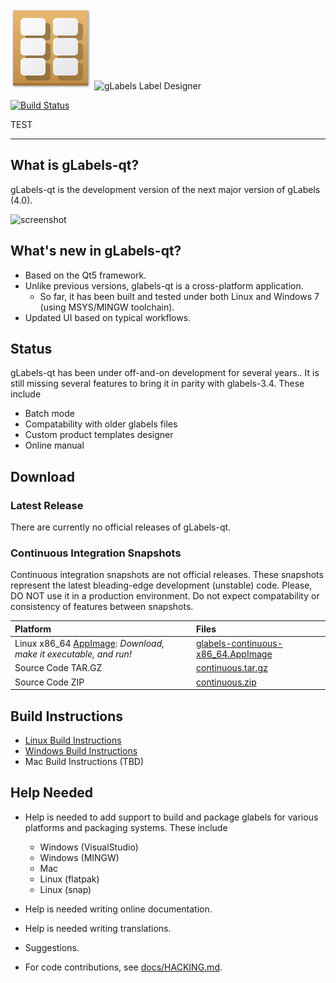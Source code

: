 ![logo](glabels/images/glabels-logo.png)
![gLabels Label Designer](glabels/images/glabels-label-designer.png)

[![Build Status](https://travis-ci.org/jimevins/glabels-qt-tmp.svg?branch=master)](https://travis-ci.org/jimevins/glabels-qt-tmp)

TEST

*******************************************************************************

## What is gLabels-qt?

gLabels-qt is the development version of the next major version of gLabels (4.0).

![screenshot](docs/images/screenshot.png)


## What's new in gLabels-qt?

- Based on the Qt5 framework.
- Unlike previous versions, glabels-qt is a cross-platform application.
    * So far, it has been built and tested under both Linux and Windows 7 (using MSYS/MINGW toolchain).
- Updated UI based on typical workflows.


## Status

gLabels-qt has been under off-and-on development for several years..
It is still missing several features to bring it in parity with glabels-3.4.  These include

- Batch mode
- Compatability with older glabels files
- Custom product templates designer
- Online manual


## Download

### Latest Release

There are currently no official releases of gLabels-qt.

### Continuous Integration Snapshots

Continuous integration snapshots are not official releases.  These snapshots represent the latest
bleading-edge development (unstable) code.  Please, DO NOT use it in a production environment.  Do not
expect compatability or consistency of features between snapshots.

| Platform | Files |
|:---------|:------|
| Linux x86_64 [AppImage](http:appimage.org): *Download, make it executable, and run!* | [glabels-continuous-x86_64.AppImage](https://github.com/jimevins/glabels-qt-tmp/releases/download/continuous/glabels-continuous-x86_64.AppImage) |
| Source Code TAR.GZ | [continuous.tar.gz](https://github.com/jimevins/glabels-qt-tmp/archive/continuous.tar.gz) |
| Source Code ZIP    | [continuous.zip](https://github.com/jimevins/glabels-qt-tmp/archive/continuous.tar.gz) |


## Build Instructions

- [Linux Build Instructions](docs/BUILD-INSTRUCTIONS-LINUX.md)
- [Windows Build Instructions](docs/BUILD-INSTRUCTIONS-WINDOWS.md)
- Mac Build Instructions (TBD)


## Help Needed

* Help is needed to add support to build and package glabels for various platforms and packaging systems.
These include

    - Windows (VisualStudio)
   - Windows (MINGW)
   - Mac
   - Linux (flatpak)
   - Linux (snap)

* Help is needed writing online documentation.

* Help is needed writing translations.

* Suggestions.

* For code contributions, see [docs/HACKING.md](docs/HACKING.md).

